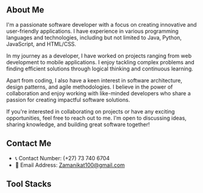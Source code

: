 ## About Me
I'm a passionate software developer with a focus on creating innovative and user-friendly applications. I have experience in various programming languages and technologies, including but not limited to Java, Python, JavaScript, and HTML/CSS.

In my journey as a developer, I have worked on projects ranging from web development to mobile applications. I enjoy tackling complex problems and finding efficient solutions through logical thinking and continuous learning.

Apart from coding, I also have a keen interest in software architecture, design patterns, and agile methodologies. I believe in the power of collaboration and enjoy working with like-minded developers who share a passion for creating impactful software solutions.

If you're interested in collaborating on projects or have any exciting opportunities, feel free to reach out to me. I'm open to discussing ideas, sharing knowledge, and building great software together!

## Contact Me
- 📞 Contact Number: (+27) 73 740 6704
- 📧 Email Address: Zamanikat100@gmail.com



## Tool Stacks

<canvas id="toolStackChart"></canvas>

<!-- Include the Chart.js library -->
<script src="https://cdn.jsdelivr.net/npm/chart.js"></script>

<!-- Your JavaScript code here -->
<script>
  // JavaScript code from step 3
  <script>
  // Get the canvas element
  var toolStackChart = document.getElementById('toolStackChart').getContext('2d');

  // Define the data for the donut chart
  var donutChartData = {
    labels: ['C# ASP.NET MVC', 'Python', 'Java', 'JavaScript', 'Others'],
    datasets: [
      {
        data: [50, 20, 10, 15, 5],
        backgroundColor: ['#FF6384', '#36A2EB', '#FFCE56', '#4BC0C0', '#E7E9ED']
      }
    ]
  };

  // Configure the options for the donut chart
  var donutChartOptions = {
    responsive: true,
    maintainAspectRatio: false
  };

  // Create the donut chart
  new Chart(toolStackChart, {
    type: 'doughnut',
    data: donutChartData,
    options: donutChartOptions
  });

  // Define the data for the bar chart
  var barChartData = {
    labels: ['C# ASP.NET MVC', 'Python', 'Java', 'JavaScript', 'Others'],
    datasets: [
      {
        label: 'Tool Stacks',
        data: [50, 20, 10, 15, 5],
        backgroundColor: '#4BC0C0'
      }
    ]
  };

  // Configure the options for the bar chart
  var barChartOptions = {
    responsive: true,
    maintainAspectRatio: false,
    scales: {
      y: {
        beginAtZero: true
      }
    }
  };

  // Create the bar chart
  new Chart(toolStackChart, {
    type: 'bar',
    data: barChartData,
    options: barChartOptions
  });
</script>
</script>

<!---
ZamaniK/ZamaniK is a ✨ special ✨ repository because its `README.md` (this file) appears on your GitHub profile.
You can click the Preview link to take a look at your changes.
--->
